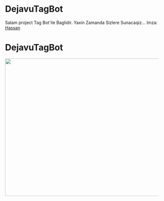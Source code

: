 # DejavuTagBot
Salam project Tag Bot'ile Baglidir.
Yaxin Zamanda Sizlere Sunacaqiz... Imza: [Hassan](https://t.me/ThrHassan)

# DejavuTagBot
<img src="https://te.legra.ph/file/50771de1bcd2e67af5ae4.jpg" width="550" height="450">
</p>
